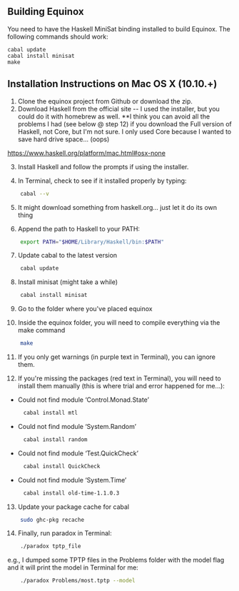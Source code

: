 Building Equinox
----------------

You need to have the Haskell MiniSat binding installed to build
Equinox. The following commands should work:

```
cabal update
cabal install minisat
make
```

Installation Instructions on Mac OS X (10.10.+)
-----------------------------------------------

1. Clone the equinox project from Github or download the zip.
2. Download Haskell from the official site -- I used the installer, but you could do it with homebrew as well. **I think you can avoid all the problems I had (see below @ step 12) if you download the Full version of Haskell, not Core, but I'm not sure.  I only used Core because I wanted to save hard drive space... (oops)

https://www.haskell.org/platform/mac.html#osx-none

3. Install Haskell and follow the prompts if using the installer.

4. In Terminal, check to see if it installed properly by typing:
```bash
    cabal --v
```
5.  It might download something from haskell.org... just let it do its own thing

6.  Append the path to Haskell to your PATH:
```bash
    export PATH="$HOME/Library/Haskell/bin:$PATH"
```
7.  Update cabal to the latest version
```bash
    cabal update
```
8.  Install minisat (might take a while)
```bash
    cabal install minisat
```
9.  Go to the folder where you've placed equinox

10.  Inside the equinox folder, you will need to compile everything via the make command
```bash
    make
```
11.  If you only get warnings (in purple text in Terminal), you can ignore them.

12.  If you're missing the packages (red text in Terminal), you will need to install them manually (this is where trial and error happened for me...):
* Could not find module ‘Control.Monad.State’
```bash
     cabal install mtl
```
* Could not find module ‘System.Random’
```bash
     cabal install random
```
* Could not find module ‘Test.QuickCheck’
```bash
     cabal install QuickCheck
```
* Could not find module ‘System.Time’
```bash
     cabal install old-time-1.1.0.3
```
13.  Update your package cache for cabal
```bash
    sudo ghc-pkg recache
```
14.  Finally, run paradox in Terminal:
```bash
    ./paradox tptp_file
```
e.g., I dumped some TPTP files in the Problems folder with the model flag and it will print the model in Terminal for me:
```bash
    ./paradox Problems/most.tptp --model
```